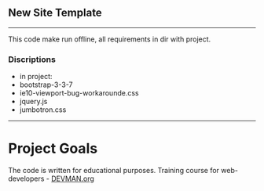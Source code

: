 ## New Site Template

---

This code make run offline, all requirements in dir with project.

### Discriptions
+ in project:
+ bootstrap-3-3-7
+ ie10-viewport-bug-workarounde.css
+ jquery.js
+ jumbotron.css

---

# Project Goals

The code is written for educational purposes. Training course for web-developers - [DEVMAN.org](https://devman.org)
